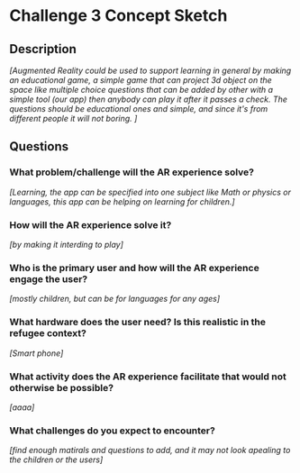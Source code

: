 # Challenge 3 Concept Sketch

## Description

*[Augmented Reality could be used to support learning in general by making an educational game, a simple game that can project 3d object on the space like multiple choice questions that can be added by other with a simple tool (our app) then anybody can play it after it passes a check.
The questions should be educational ones and simple, and since it's from different people it will not boring. ]*

## Questions

### What problem/challenge will the AR experience solve? 

*[Learning, the app can be specified into one subject like Math or physics or languages, this app can be helping on learning for children.]*

### How will the AR experience solve it? 

*[by making it interding to play]*

### Who is the primary user and how will the AR experience engage the user?

*[mostly children, but can be for languages for any ages]*

### What hardware does the user need? Is this realistic in the refugee context? 

*[Smart phone]*

### What activity does the AR experience facilitate that would not otherwise be possible? 

*[aaaa]*

### What challenges do you expect to encounter? 

*[find enough matirals and questions to add, and it may not look apealing to the children or the users]*
